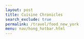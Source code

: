 ```yaml
---
layout: post 
title: Cuisine Chronicles
search_exclude: true
permalink: /travel/food_new_york
menu: nav/hong_hotbar.html
---
```



